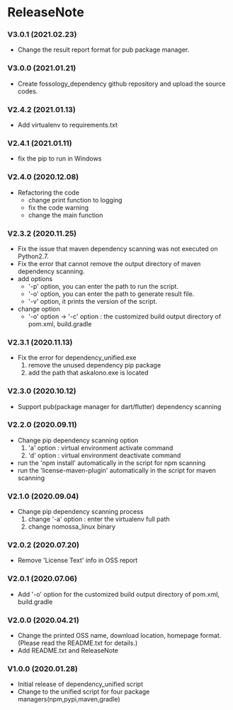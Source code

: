 # ReleaseNote

### V3.0.1 (2021.02.23)
 - Change the result report format for pub package manager.

### V3.0.0 (2021.01.21)
 - Create fossology_dependency github repository and upload the source codes.
 
### V2.4.2 (2021.01.13)
- Add virtualenv to requirements.txt

### V2.4.1 (2021.01.11)
- fix the pip to run in Windows

### V2.4.0 (2020.12.08)
- Refactoring the code
  * change print function to logging
  * fix the code warning
  * change the main function

### V2.3.2 (2020.11.25)
- Fix the issue that maven dependency scanning was not executed on Python2.7.
- Fix the error that cannot remove the output directory of maven dependency scanning.
- add options
  * '-p' option, you can enter the path to run the script.
  * '-o' option, you can enter the path to generate result file.
  * '-v' option, it prints the version of the script.
- change option
  * '-o' option -> '-c' option : the customized build output directory of pom.xml, build.gradle

### V2.3.1 (2020.11.13)
- Fix the error for dependency_unified.exe
  1) remove the unused dependency pip package
  2) add the path that askalono.exe is located

### V2.3.0 (2020.10.12)
- Support pub(package manager for dart/flutter) dependency scanning

### V2.2.0 (2020.09.11)
- Change pip dependency scanning option
  1) 'a' option : virtual environment activate command
  2) 'd' option : virtual environment deactivate command
- run the 'npm install' automatically in the script for npm scanning
- run the 'license-maven-plugin' automatically in the script for maven scanning

### V2.1.0 (2020.09.04)
- Change pip dependency scanning process
  1) change '-a' option : enter the virtualenv full path
  2) change nomossa_linux binary

### V2.0.2 (2020.07.20)
- Remove 'License Text' info in OSS report

### V2.0.1 (2020.07.06)
- Add '-o' option for the customized build output directory of pom.xml, build.gradle

### V2.0.0 (2020.04.21)
- Change the printed OSS name, download location, homepage format.
  (Please read the README.txt for details.)
- Add README.txt and ReleaseNote

### V1.0.0 (2020.01.28)
- Initial release of dependency_unified script
- Change to the unified script for four package managers(npm,pypi,maven,gradle)
